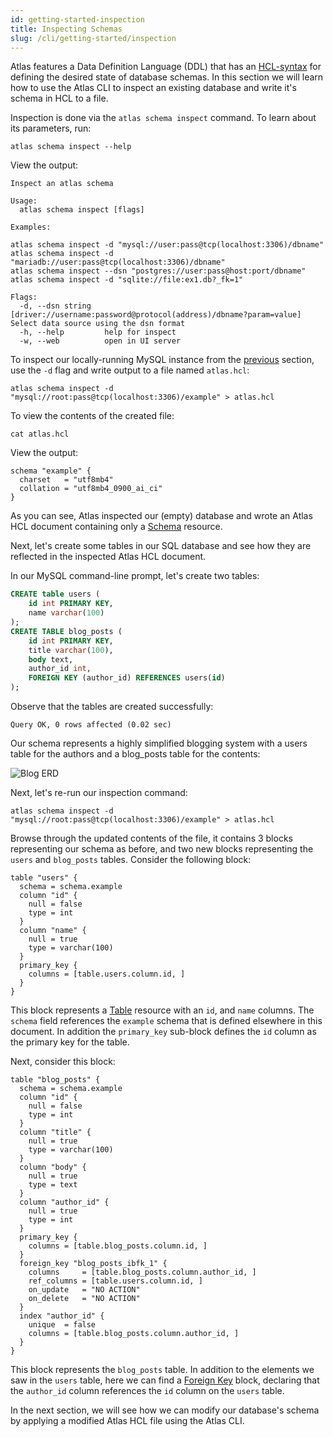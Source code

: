 ```yaml
---
id: getting-started-inspection
title: Inspecting Schemas
slug: /cli/getting-started/inspection
---
```


Atlas features a Data Definition Language (DDL) that has an [HCL-syntax](https://github.com/hashicorp/hcl)
for defining the desired state of database schemas. In this section we will learn how to use the Atlas
CLI to inspect an existing database and write it's schema in HCL to a file. 

Inspection is done via the `atlas schema inspect` command. To learn about its parameters, run:
```shell
atlas schema inspect --help
```
View the output:
```text
Inspect an atlas schema

Usage:
  atlas schema inspect [flags]

Examples:

atlas schema inspect -d "mysql://user:pass@tcp(localhost:3306)/dbname"
atlas schema inspect -d "mariadb://user:pass@tcp(localhost:3306)/dbname"
atlas schema inspect --dsn "postgres://user:pass@host:port/dbname"
atlas schema inspect -d "sqlite://file:ex1.db?_fk=1"

Flags:
  -d, --dsn string   [driver://username:password@protocol(address)/dbname?param=value] Select data source using the dsn format
  -h, --help         help for inspect
  -w, --web          open in UI server
```
To inspect our locally-running MySQL instance from the [previous](01-introduction.mdx) section,
use the `-d` flag and write output to a file named `atlas.hcl`:
```shell
atlas schema inspect -d "mysql://root:pass@tcp(localhost:3306)/example" > atlas.hcl
```
To view the contents of the created file:
```shell
cat atlas.hcl
```
View the output:
```hcl
schema "example" {
  charset   = "utf8mb4"
  collation = "utf8mb4_0900_ai_ci"
}
```
As you can see, Atlas inspected our (empty) database and wrote an Atlas HCL document 
containing only a [Schema](sql.md#schema) resource.

Next, let's create some tables in our SQL database and see how they are reflected
in the inspected Atlas HCL document. 

In our MySQL command-line prompt, let's create two tables:
```sql
CREATE table users (
    id int PRIMARY KEY,
    name varchar(100)
);
CREATE TABLE blog_posts (
    id int PRIMARY KEY,
    title varchar(100),
    body text,
    author_id int,
    FOREIGN KEY (author_id) REFERENCES users(id)
);
```
Observe that the tables are created successfully:
```text
Query OK, 0 rows affected (0.02 sec)
```
Our schema represents a highly simplified blogging system with a users
table for the authors and a blog_posts table for the contents:

![Blog ERD](https://atlasgo.io/uploads/images/blog-erd.png)

Next, let's re-run our inspection command:
```shell
atlas schema inspect -d "mysql://root:pass@tcp(localhost:3306)/example" > atlas.hcl
```
Browse through the updated contents of the file, it contains 3 blocks representing
our schema as before, and two new blocks representing the `users` and `blog_posts` tables.
Consider the following block:
```hcl
table "users" {
  schema = schema.example
  column "id" {
    null = false
    type = int
  }
  column "name" {
    null = true
    type = varchar(100)
  }
  primary_key {
    columns = [table.users.column.id, ]
  }
}
```
This block represents a [Table](sql.md#table) resource with an `id`, and `name`
columns. The `schema` field references the `example` schema that is defined elsewhere
in this document. In addition the `primary_key` sub-block defines the `id` column as 
the primary key for the table.

Next, consider this block:
```hcl
table "blog_posts" {
  schema = schema.example
  column "id" {
    null = false
    type = int
  }
  column "title" {
    null = true
    type = varchar(100)
  }
  column "body" {
    null = true
    type = text
  }
  column "author_id" {
    null = true
    type = int
  }
  primary_key {
    columns = [table.blog_posts.column.id, ]
  }
  foreign_key "blog_posts_ibfk_1" {
    columns     = [table.blog_posts.column.author_id, ]
    ref_columns = [table.users.column.id, ]
    on_update   = "NO ACTION"
    on_delete   = "NO ACTION"
  }
  index "author_id" {
    unique  = false
    columns = [table.blog_posts.column.author_id, ]
  }
}
```
This block represents the `blog_posts` table. In addition to the elements
we saw in the `users` table, here we can find a [Foreign Key](sql.md#foreign-key)
block, declaring that the `author_id` column references the `id` column on the
`users` table.

In the next section, we will see how we can modify our database's schema by 
applying a modified Atlas HCL file using the Atlas CLI.
